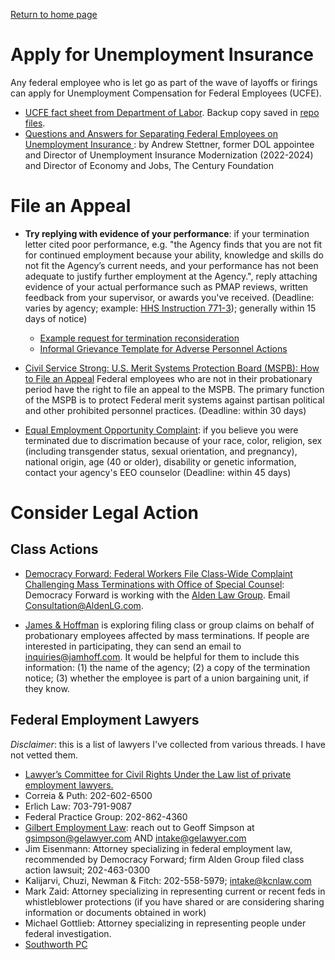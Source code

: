 [Return to home page](README.md)

# Apply for Unemployment Insurance
Any federal employee who is let go as part of the wave of layoffs or firings can apply for Unemployment Compensation for Federal Employees (UCFE).

* [UCFE fact sheet from Department of Labor](https://oui.doleta.gov/unemploy/docs/factsheet/UCFE_FactSheet.pdf). Backup copy saved in [repo files](/files/DOL-UCFE-fact-sheet.pdf).
* [Questions and Answers for Separating Federal Employees on Unemployment Insurance
](https://docs.google.com/document/d/1RISRRrFQkSNpj6xU2RwJnYOJopG8xzoGcGvem0MHa_U/edit?tab=t.0): by Andrew Stettner, former DOL appointee and Director of Unemployment Insurance Modernization (2022-2024) and Director of Economy and Jobs, The Century Foundation

# File an Appeal
* **Try replying with evidence of your performance**: if your termination letter cited poor performance, e.g. "the Agency finds that you are not fit for continued employment because your ability, knowledge and skills do not fit the Agency’s current needs, and your performance has not been adequate to justify further employment at the Agency.", reply attaching evidence of your actual performance such as PMAP reviews, written feedback from your supervisor, or awards you've received. (Deadline: varies by agency; example: [HHS Instruction 771-3](https://www.hhs.gov/sites/default/files/hr-resource-library-771-1.pdf)); generally within 15 days of notice)
    * [Example request for termination reconsideration](files/reconsideration-request-template.md)
    * [Informal Grievance Template for Adverse Personnel Actions](https://www.muellershewrote.com/p/informal-grievance-template-for-adverse)

* [Civil Service Strong: U.S. Merit Systems Protection Board (MSPB): How to File an Appeal](https://www.civilservicestrong.org/resource/us-mspb-how-to-file-an-appeal) Federal employees who are not in their probationary period have the right to file an appeal to the MSPB. The primary function of the MSPB is to protect Federal merit systems against partisan political and other prohibited personnel practices. (Deadline: within 30 days)

* [ Equal Employment Opportunity Complaint](https://www.eeoc.gov/federal-sector/overview-federal-sector-eeo-complaint-process): if you believe you were terminated due to discrimation because of your race, color, religion, sex (including transgender status, sexual orientation, and pregnancy), national origin, age (40 or older), disability or genetic information, contact your agency's EEO counselor (Deadline: within 45 days)

# Consider Legal Action
## Class Actions
* [Democracy Forward: Federal Workers File Class-Wide Complaint Challenging Mass Terminations with Office of Special Counsel](https://democracyforward.org/updates/federal-workers-file-class-wide-complaint-challenging-mass-terminations-with-office-of-special-counsel/): Democracy Forward is working with the [Alden Law Group](https://www.employmentlawfederal.com/). Email Consultation@AldenLG.com.

* [James & Hoffman](https://www.jamhoff.com/) is exploring filing class or group claims on behalf of probationary employees affected by mass terminations. If people are interested in participating, they can send an email to inquiries@jamhoff.com. It would be helpful for them to include this information: (1) the name of the agency; (2) a copy of the termination notice; (3) whether the employee is part of a union bargaining unit, if they know.

## Federal Employment Lawyers
*Disclaimer*: this is a list of lawyers I've collected from various threads. I have not vetted them.
* [Lawyer’s Committee for Civil Rights Under the Law list of private employment lawyers.](https://docs.google.com/document/d/1y8Ql_dP6m4adUvNof7GD8M5DuzyDX0B4s6q4kYX7xY0/edit?tab=t.0)
* Correia & Puth: 202-602-6500
* Erlich Law: 703-791-9087
* Federal Practice Group: 202-862-4360
* [Gilbert Employment Law](https://www.gelawyer.com/): reach out to Geoff Simpson at gsimpson@gelawyer.com AND intake@gelawyer.com
* Jim Eisenmann: Attorney specializing in federal employment law, recommended by Democracy Forward; firm Alden Group filed class action lawsuit; 202-463-0300
* Kalijarvi, Chuzi, Newman & Fitch: 202-558-5979; intake@kcnlaw.com
* Mark Zaid: Attorney specializing in representing current or recent feds in whistleblower protections (if you have shared or are considering sharing information or documents obtained in work)
* Michael Gottlieb: Attorney specializing in representing people under federal investigation.
* [Southworth PC](https://www.attorneysforfederalemployees.com/)